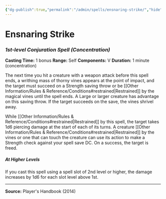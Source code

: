 ```yaml
---
{"dg-publish":true,"permalink":"/admin/spells/ensnaring-strike/","hide":true,"updated":"2025-08-11T11:53:29.381+01:00"}
---
```


# Ensnaring Strike
### *1st-level Conjuration Spell* *(Concentration)*
**Casting Time:** 1 bonus
**Range:** Self
**Components:** V
**Duration:** 1 minute (concentration)

The next time you hit a creature with a weapon attack before this spell ends, a writhing mass of thorny vines appears at the point of impact, and the target must succeed on a Strength saving throw or be [[Other Information/Rules & Reference/Conditions#restrained\|Restrained]] by the magical vines until the spell ends. A Large or larger creature has advantage on this saving throw. If the target succeeds on the save, the vines shrivel away.

While [[Other Information/Rules & Reference/Conditions#restrained\|Restrained]] by this spell, the target takes 1d6 piercing damage at the start of each of its turns. A creature [[Other Information/Rules & Reference/Conditions#restrained\|Restrained]] by the vines or one that can touch the creature can use its action to make a Strength check against your spell save DC. On a success, the target is freed.

##### At Higher Levels
If you cast this spell using a spell slot of 2nd level or higher, the damage increases by 1d6 for each slot level above 1st.

---
**Source:** Player's Handbook (2014)